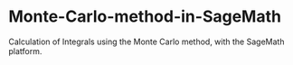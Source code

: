 # Monte-Carlo-method-in-SageMath
Calculation of Integrals using the Monte Carlo method, with the SageMath platform.
